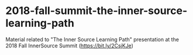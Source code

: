 # 2018-fall-summit-the-inner-source-learning-path
Material related to "The Inner Source Learning Path" presentation at the 2018 Fall InnerSource Summit (https://bit.ly/2CsjKJe)
